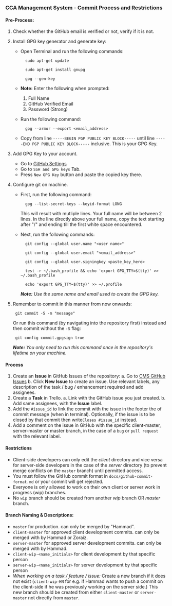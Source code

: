 ### CCA Management System - Commit Process and Restrictions
#### Pre-Process:
1. Check whether the GitHub email is verified or not, verify if it is not.
1. Install GPG key generator and generate key:
    * Open Terminal and run the following commands:

            sudo apt-get update

            sudo apt-get install gnupg

            gpg --gen-key
    * **Note:** Enter the following when prompted:
        1. Full Name
        2. GitHub Verified Email
        3. Password (Strong)

    * Run the following command:

            gpg --armor --export <email_address>

    * Copy from line `-----BEGIN PGP PUBLIC KEY BLOCK-----` 
      until line `-----END PGP PUBLIC KEY BLOCK-----` inclusive.               This is your GPG Key.

1. Add GPG Key to your account.
    * Go to [GitHub Settings](https://github.com/settings/)
    * Go to `SSH and GPG keys` Tab.
    * Press `New GPG Key` button and paste the copied key there.

1. Configure git on machine.
    * First, run the following command:

            gpg --list-secret-keys --keyid-format LONG

      This will result with mutliple lines. Your full name will be between 2 lines. In the line directly above your full name, copy the text starting after "/" and ending till the first white space encountered.

    * Next, run the following commands:

            git config --global user.name "<user name>"

            git config --global user.email "<email_address>"

            git config --global user.signingkey <paste_key_here>

            test -r ~/.bash_profile && echo 'export GPG_TTY=$(tty)' >> ~/.bash_profile

            echo 'export GPG_TTY=$(tty)' >> ~/.profile


      ***Note:** Use the same name and email used to create the GPG key.*

1. Remember to commit in this manner from now onwards:

        git commit -S -m "message"

    Or run this command (by navigating into the repository first) instead and then commit without the `-S` flag:

        git config commit.gpgsign true

     ***Note:** You only need to run this command once in the repository's lifetime on your machine.*
         
         
#### Process
1. Create an **Issue** in GitHub Issues of the repository:
    a. Go to [CMS GitHub Issues](https://github.com/drageelr/cms/issues/)
    b. Click **New Issue** to create an issue. Use relevant labels, any description of the task / bug / enhancement required and add assignees.
2. Create a **Task** in Trello.
    a. Link with the GitHub issue you just created. 
    b. Add same assignees, with the **Issue** label.
3. Add the `#issue_id` to link the commit with the issue in the footer the of commit message (when in terminal). Optionally, if the issue is to be closed by that commit then write`Closes #issue_id` instead.
4. Add a comment on the issue in GitHub with the specific client-master, server-master or master branch, in the case of a `bug` or `pull request` with the relevant label.

#### Restrictions
* Client-side developers can only edit the *client* directory and vice versa for server-side developers in the case of the *server* directory (to prevent merge conflicts on the `master` branch) until permitted access.
* You must follow the GitHub commit format in `docs/github-commit-format.md` or your commit will get rejected.
* Everyone is only allowed to work on their own client or server work in progress (wip) branches.
* No `wip` branch should be created from another *wip* branch OR *master* branch.

#### Branch Naming & Descriptions:
* `master`  for production. can only be merged by "Hammad".
* `client-master` for approved  client development commits. can only be merged with by Hammad or Zoraiz.
* `server-master` for approved server development commits. can only be merged with by Hammad.
* `client-wip-<name_initials>` for client development by that specific person
* `server-wip-<name_initials>` for server development by that specific person
* *When working on a task / feature / issue:* Create a new branch if it does not exist (`client-wip-HN` for e.g. if Hammad wants to push a commit on the client-side if he was previously working on the server side.) This new branch should be created from either `client-master` or `server-master` not directly from `master`.